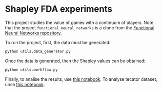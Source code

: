 # Shapley FDA experiments
This project studies the value of games with a continuum of players.
Note that the project ``functional_neural_networks`` is a clone from the [Functional Neural Networks repository](https://github.com/FlorianHeinrichs/functional_neural_networks).

To run the project, first, the data must be generated:
```python
python utils.data_generator.py
```

Once the data is generated, then the Shapley values can be obtained:
```python
python utils.workflow.py
```

Finally, to analise the results, use [this notebook](https://github.com/pachoning/shapley_fda_experiments/blob/main/notebooks/analises_shapley_experiments.ipynb). To analyse tecator dataset, unse [this notebook](https://github.com/pachoning/shapley_fda_experiments/blob/main/notebooks/real_data.ipynb).